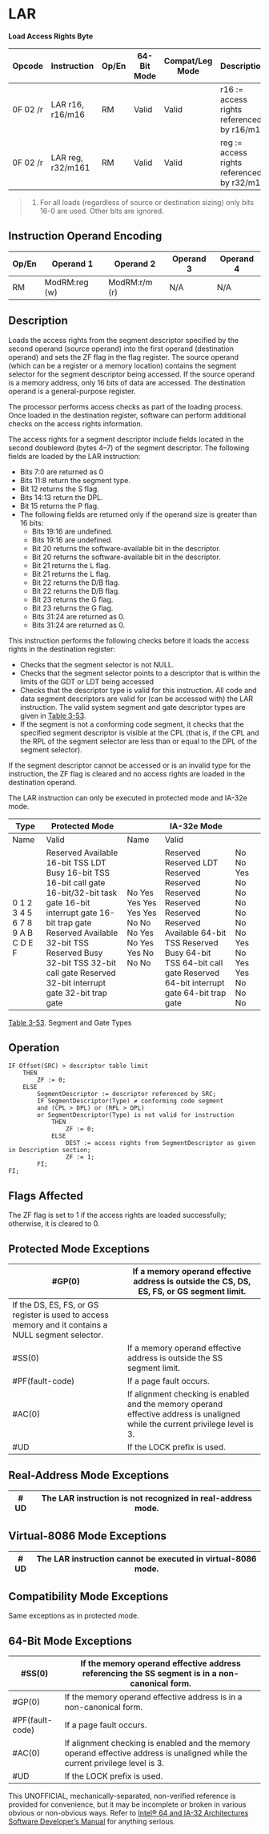 # LAR

**Load Access Rights Byte**

| Opcode   | Instruction       | Op/En | 64-Bit Mode | Compat/Leg Mode | Description                                |
| -------- | ----------------- | ----- | ----------- | --------------- | ------------------------------------------ |
| 0F 02 /r | LAR r16, r16/m16  | RM    | Valid       | Valid           | r16 := access rights referenced by r16/m16 |
| 0F 02 /r | LAR reg, r32/m161 | RM    | Valid       | Valid           | reg := access rights referenced by r32/m16 |

> 1. For all loads (regardless of source or destination sizing) only bits 16-0 are used. Other bits are ignored.

## Instruction Operand Encoding

| Op/En | Operand 1     | Operand 2     | Operand 3 | Operand 4 |
| ----- | ------------- | ------------- | --------- | --------- |
| RM    | ModRM:reg (w) | ModRM:r/m (r) | N/A       | N/A       |

## Description

Loads the access rights from the segment descriptor specified by the second operand (source operand) into the first operand (destination operand) and sets the ZF flag in the flag register. The source operand (which can be a register or a memory location) contains the segment selector for the segment descriptor being accessed. If the source operand is a memory address, only 16 bits of data are accessed. The destination operand is a general-purpose register.

The processor performs access checks as part of the loading process. Once loaded in the destination register, software can perform additional checks on the access rights information.

The access rights for a segment descriptor include fields located in the second doubleword (bytes 4–7) of the segment descriptor. The following fields are loaded by the LAR instruction:

- Bits 7:0 are returned as 0
- Bits 11:8 return the segment type.
- Bit 12 returns the S flag.
- Bits 14:13 return the DPL.
- Bit 15 returns the P flag.
- The following fields are returned only if the operand size is greater than 16 bits:
  - Bits 19:16 are undefined.
  - Bits 19:16 are undefined.
  - Bit 20 returns the software-available bit in the descriptor.
  - Bit 20 returns the software-available bit in the descriptor.
  - Bit 21 returns the L flag.
  - Bit 21 returns the L flag.
  - Bit 22 returns the D/B flag.
  - Bit 22 returns the D/B flag.
  - Bit 23 returns the G flag.
  - Bit 23 returns the G flag.
  - Bits 31:24 are returned as 0.
  - Bits 31:24 are returned as 0.

This instruction performs the following checks before it loads the access rights in the destination register:

- Checks that the segment selector is not NULL.
- Checks that the segment selector points to a descriptor that is within the limits of the GDT or LDT being accessed
- Checks that the descriptor type is valid for this instruction. All code and data segment descriptors are valid for (can be accessed with) the LAR instruction. The valid system segment and gate descriptor types are given in [Table 3-53](/x86/lar#tbl-3-53).
- If the segment is not a conforming code segment, it checks that the specified segment descriptor is visible at the CPL (that is, if the CPL and the RPL of the segment selector are less than or equal to the DPL of the segment selector).

If the segment descriptor cannot be accessed or is an invalid type for the instruction, the ZF flag is cleared and no access rights are loaded in the destination operand.

The LAR instruction can only be executed in protected mode and IA-32e mode.

| Type                            | Protected Mode                                                                                                                                                                                                                                            |                                                         | IA-32e Mode                                                                                                                                                                                |                                                     |
| ------------------------------- | --------------------------------------------------------------------------------------------------------------------------------------------------------------------------------------------------------------------------------------------------------- | ------------------------------------------------------- | ------------------------------------------------------------------------------------------------------------------------------------------------------------------------------------------ | --------------------------------------------------- |
| Name                            | Valid                                                                                                                                                                                                                                                     | Name                                                    | Valid                                                                                                                                                                                      |
| 0 1 2 3 4 5 6 7 8 9 A B C D E F | Reserved Available 16-bit TSS LDT Busy 16-bit TSS 16-bit call gate 16-bit/32-bit task gate 16-bit interrupt gate 16-bit trap gate Reserved Available 32-bit TSS Reserved Busy 32-bit TSS 32-bit call gate Reserved 32-bit interrupt gate 32-bit trap gate | No Yes Yes Yes Yes Yes No No No Yes No Yes Yes No No No | Reserved Reserved LDT Reserved Reserved Reserved Reserved Reserved Reserved Available 64-bit TSS Reserved Busy 64-bit TSS 64-bit call gate Reserved 64-bit interrupt gate 64-bit trap gate | No No Yes No No No No No No Yes No Yes Yes No No No |

[Table 3-53](/x86/lar#tbl-3-53). Segment and Gate Types

## Operation

```
IF Offset(SRC) > descriptor table limit
    THEN
        ZF := 0;
    ELSE
        SegmentDescriptor := descriptor referenced by SRC;
        IF SegmentDescriptor(Type) ≠ conforming code segment
        and (CPL > DPL) or (RPL > DPL)
        or SegmentDescriptor(Type) is not valid for instruction
            THEN
                ZF := 0;
            ELSE
                DEST := access rights from SegmentDescriptor as given in Description section;
                ZF := 1;
        FI;
FI;

```

## Flags Affected

The ZF flag is set to 1 if the access rights are loaded successfully; otherwise, it is cleared to 0.

## Protected Mode Exceptions

| \#​​​​GP(0)                                                                                         | If a memory operand effective address is outside the CS, DS, ES, FS, or GS segment limit.                                      |
| --------------------------------------------------------------------------------------------------- | ------------------------------------------------------------------------------------------------------------------------------ |
| If the DS, ES, FS, or GS register is used to access memory and it contains a NULL segment selector. |
| \#​​​​​SS(0)                                                                                        | If a memory operand effective address is outside the SS segment limit.                                                         |
| \#​PF(fault-code)                                                                                   | If a page fault occurs.                                                                                                        |
| \#​AC(0)                                                                                            | If alignment checking is enabled and the memory operand effective address is unaligned while the current privilege level is 3. |
| #​​​UD                                                                                              | If the LOCK prefix is used.                                                                                                    |

## Real-Address Mode Exceptions

| #​​​UD | The LAR instruction is not recognized in real-address mode. |
| ------ | ----------------------------------------------------------- |

## Virtual-8086 Mode Exceptions

| #​​​UD | The LAR instruction cannot be executed in virtual-8086 mode. |
| ------ | ------------------------------------------------------------ |

## Compatibility Mode Exceptions

Same exceptions as in protected mode.

## 64-Bit Mode Exceptions

| \#​​​​​SS(0)      | If the memory operand effective address referencing the SS segment is in a non-canonical form.                                 |
| ----------------- | ------------------------------------------------------------------------------------------------------------------------------ |
| \#​​​​GP(0)       | If the memory operand effective address is in a non-canonical form.                                                            |
| \#​PF(fault-code) | If a page fault occurs.                                                                                                        |
| \#​AC(0)          | If alignment checking is enabled and the memory operand effective address is unaligned while the current privilege level is 3. |
| #​​​UD            | If the LOCK prefix is used.                                                                                                    |

This UNOFFICIAL, mechanically-separated, non-verified reference is provided for convenience, but it may be
incomplete or broken in various obvious or non-obvious
ways. Refer to [Intel® 64 and IA-32 Architectures Software Developer’s Manual](https://software.intel.com/en-us/download/intel-64-and-ia-32-architectures-sdm-combined-volumes-1-2a-2b-2c-2d-3a-3b-3c-3d-and-4) for anything serious.
